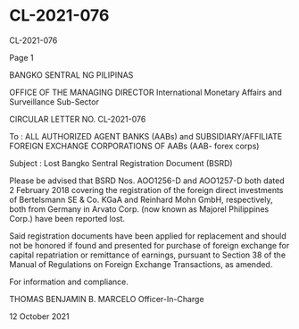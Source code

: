 # CL-2021-076

CL-2021-076

Page 1

BANGKO SENTRAL NG PILIPINAS

OFFICE OF THE MANAGING DIRECTOR International Monetary Affairs and Surveillance Sub-Sector

CIRCULAR LETTER NO. CL-2021-076

To : ALL AUTHORIZED AGENT BANKS (AABs) and SUBSIDIARY/AFFILIATE FOREIGN EXCHANGE CORPORATIONS OF AABs (AAB- forex corps)

Subject : Lost Bangko Sentral Registration Document (BSRD)

Please be advised that BSRD Nos. AOO1256-D and AOO1257-D both dated 2 February 2018 covering the registration of the foreign direct investments of Bertelsmann SE & Co. KGaA and Reinhard Mohn GmbH, respectively, both from Germany in Arvato Corp. (now known as Majorel Philippines Corp.) have been reported lost.

Said registration documents have been applied for replacement and should not be honored if found and presented for purchase of foreign exchange for capital repatriation or remittance of earnings, pursuant to Section 38 of the Manual of Regulations on Foreign Exchange Transactions, as amended.

For information and compliance.

THOMAS BENJAMIN B. MARCELO Officer-In-Charge

12 October 2021